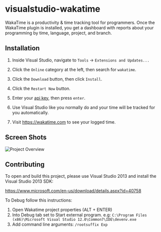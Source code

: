 visualstudio-wakatime
=====================

WakaTime is a productivity & time tracking tool for programmers. Once the WakaTime plugin is installed, you get a dashboard with reports about your programming by time, language, project, and branch.


Installation
------------

1. Inside Visual Studio, navigate to `Tools` -> `Extensions and Updates...`

2. Click the `Online` category at the left, then search for `wakatime`.

3. Click the `Download` button, then click `Install`.

4. Click the `Restart Now` button.

3. Enter your [api key](https://wakatime.com/settings#apikey), then press `enter`.

4. Use Visual Studio like you normally do and your time will be tracked for you automatically.

5. Visit https://wakatime.com to see your logged time.


Screen Shots
------------

![Project Overview](https://wakatime.com/static/img/ScreenShots/ScreenShot-2014-10-29.png)


Contributing
------------

To open and build this project, please use Visual Studio 2013 and install the Visual Studio 2013 SDK:

https://www.microsoft.com/en-us/download/details.aspx?id=40758

To Debug follow this instructions:

1. Open Wakatime project properties (ALT + ENTER)
2. Into Debug tab set to Start external program. e.g: ```C:\Program Files (x86)\Microsoft Visual Studio 12.0\Common7\IDE\devenv.exe```
3. Add command line arguments: ```/rootsuffix Exp```
